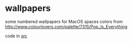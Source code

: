 # wallpapers

some numbered wallpapers for MacOS spaces
colors from http://www.colourlovers.com/palette/7315/Pop_Is_Everything

code in [src](src)
